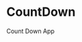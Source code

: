 # CountDown
 Count Down App
     
          
                                                       
                                                                     
                                                           
                                                  
                                                 
                         
                 
             
    
 
   
